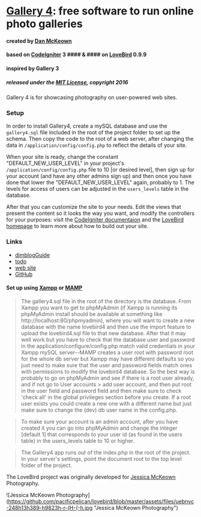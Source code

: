 [Gallery 4](http://gallery4.pacificio.com): free software to run online photo galleries
=====
#### created by [Dan McKeown](http:/danmckeown.info) ####
#### based on [CodeIgniter](http://codeigniter.com) 3 #### & #### on [LoveBird](http://lovebird.pacificio.com) 0.9.9 ####
#### inspired by Gallery 3 ####
##### released under the [MIT License](LICENSE), copyright 2016 #####

Gallery 4 is for showcasing photography on user-powered web sites.

### Setup ###
In order to install Gallery4, create a mySQL database and use the <code>gallery4.sql</code> file included in the root of the project folder to set up the schema.  Then copy the code to the root of a web server, after changing the data in <code>/application/config/config.php</code> to reflect the details of your site.

When your site is ready, change the constant "DEFAULT_NEW_USER_LEVEL" in your project's <code>/application/config/config.php</code> file to 10 [or desired level], then sign up for your account (and have any other admins sign up) and then once you have done that lower the "DEFAULT_NEW_USER_LEVEL" again, probably to 1.  The levels for access of users can be adjusted in the <code>users_levels</code> table in the database.

After that you can customize the site to your needs.  Edit the views that present the content so it looks the way you want, and modify the controllers for your purposes: visit the [CodeIgniter documentaion](https://www.codeigniter.com/user_guide/) and the [LoveBird homepage](http://lovebird.pacificio.com) to learn more about how to build out your site.

### Links ###
- [djmblogGuide](djmblogGuide.md)
- [todo](todo.md)
- [web site](http://lovebird.pacificio.com)
- [GitHub](https://github.com/pacificpelican/lovebird)

#### Set up using [Xampp](https://www.apachefriends.org/index.html) or [MAMP](https://www.mamp.info/en/) ####
> The gallery4.sql file in the root of the directory is the database.  From Xampp you want to get to phpMyAdmin (if Xampp is running its phpMyAdmin install should be available at something like http://localhost:80/phpmyadmin), where you will want to create a new database with the name lovebird4 and then use the import feature to upload the lovebird4.sql file to that new database.  After that it may well work but you have to check that the database user and password in the application/configure/config.php match valid credentials in your Xampp mySQL server--MAMP creates a user root with password root for the whole db server but Xampp may have different defaults so you just need to make sure that the user and password fields match ones with permissions to modify the lovebird4 database.
So the best way is probably to go on phpMyAdmin and see if there is a root user already, and if not go to User accounts > add user account, and then put root in the user field and password field and then make sure to check 'check all' in the global privileges section before you create.  If a root user exists you could create a new one with a different name but just make sure to change the (dev) db user name in the config.php.

> To make sure your account is an admin account, after you have created it you can go into phpMyAdmin and change the integer [default 1] that corresponds to your user id (as found in the users table) in the users_levels table to 10 or higher.

> The Gallery4 app runs out of the index.php in the root of the project.  In your server's settings, point the document root to the top level folder of the project.

The LoveBird project was originally developed for [Jessica McKeown](http://jessica.sf3am.com) Photography.

![Jessica McKeown Photography](https://github.com/pacificpelican/lovebird/blob/master/assets/files/uebnvc-248h13h389-h9823h-r-(H-(-h.jpg "Jessica McKeown Photography")
